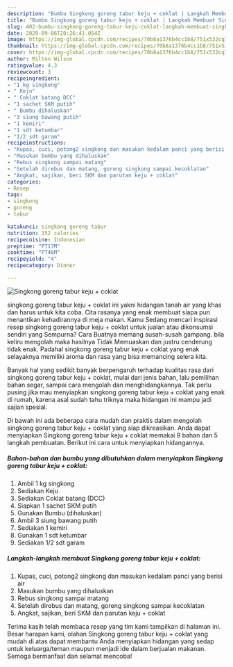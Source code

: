 ```yaml
---
description: "Bumbu Singkong goreng tabur keju + coklat | Langkah Membuat Singkong goreng tabur keju + coklat Yang Sedap"
title: "Bumbu Singkong goreng tabur keju + coklat | Langkah Membuat Singkong goreng tabur keju + coklat Yang Sedap"
slug: 402-bumbu-singkong-goreng-tabur-keju-coklat-langkah-membuat-singkong-goreng-tabur-keju-coklat-yang-sedap
date: 2020-09-06T20:26:41.054Z
image: https://img-global.cpcdn.com/recipes/70b8a1376b4cc1b8/751x532cq70/singkong-goreng-tabur-keju-coklat-foto-resep-utama.jpg
thumbnail: https://img-global.cpcdn.com/recipes/70b8a1376b4cc1b8/751x532cq70/singkong-goreng-tabur-keju-coklat-foto-resep-utama.jpg
cover: https://img-global.cpcdn.com/recipes/70b8a1376b4cc1b8/751x532cq70/singkong-goreng-tabur-keju-coklat-foto-resep-utama.jpg
author: Milton Wilson
ratingvalue: 4.3
reviewcount: 3
recipeingredient:
- "1 kg singkong"
- " Keju"
- " Coklat batang DCC"
- "1 sachet SKM putih"
- " Bumbu dihaluskan"
- "3 siung bawang putih"
- "1 kemiri"
- "1 sdt ketumbar"
- "1/2 sdt garam"
recipeinstructions:
- "Kupas, cuci, potong2 singkong dan masukan kedalam panci yang berisi air"
- "Masukan bumbu yang dihaluskan"
- "Rebus singkong sampai matang"
- "Setelah direbus dan matang, goreng singkong sampai kecoklatan"
- "Angkat, sajikan, beri SKM dan parutan keju + coklat"
categories:
- Resep
tags:
- singkong
- goreng
- tabur

katakunci: singkong goreng tabur 
nutrition: 152 calories
recipecuisine: Indonesian
preptime: "PT17M"
cooktime: "PT46M"
recipeyield: "4"
recipecategory: Dinner

---
```



![Singkong goreng tabur keju + coklat](https://img-global.cpcdn.com/recipes/70b8a1376b4cc1b8/751x532cq70/singkong-goreng-tabur-keju-coklat-foto-resep-utama.jpg)


singkong goreng tabur keju + coklat ini yakni hidangan tanah air yang khas dan harus untuk kita coba. Cita rasanya yang enak membuat siapa pun menantikan kehadirannya di meja makan.
Kamu Sedang mencari inspirasi resep singkong goreng tabur keju + coklat untuk jualan atau dikonsumsi sendiri yang Sempurna? Cara Buatnya memang susah-susah gampang. bila keliru mengolah maka hasilnya Tidak Memuaskan dan justru cenderung tidak enak. Padahal singkong goreng tabur keju + coklat yang enak selayaknya memiliki aroma dan rasa yang bisa memancing selera kita.

Banyak hal yang sedikit banyak berpengaruh terhadap kualitas rasa dari singkong goreng tabur keju + coklat, mulai dari jenis bahan, lalu pemilihan bahan segar, sampai cara mengolah dan menghidangkannya. Tak perlu pusing jika mau menyiapkan singkong goreng tabur keju + coklat yang enak di rumah, karena asal sudah tahu triknya maka hidangan ini mampu jadi sajian spesial.




Di bawah ini ada beberapa cara mudah dan praktis dalam mengolah singkong goreng tabur keju + coklat yang siap dikreasikan. Anda dapat menyiapkan Singkong goreng tabur keju + coklat memakai 9 bahan dan 5 langkah pembuatan. Berikut ini cara untuk menyiapkan hidangannya.

<!--inarticleads1-->

##### Bahan-bahan dan bumbu yang dibutuhkan dalam menyiapkan Singkong goreng tabur keju + coklat:

1. Ambil 1 kg singkong
1. Sediakan  Keju
1. Sediakan  Coklat batang (DCC)
1. Siapkan 1 sachet SKM putih
1. Gunakan  Bumbu (dihaluskan)
1. Ambil 3 siung bawang putih
1. Sediakan 1 kemiri
1. Gunakan 1 sdt ketumbar
1. Sediakan 1/2 sdt garam




<!--inarticleads2-->

##### Langkah-langkah membuat Singkong goreng tabur keju + coklat:

1. Kupas, cuci, potong2 singkong dan masukan kedalam panci yang berisi air
1. Masukan bumbu yang dihaluskan
1. Rebus singkong sampai matang
1. Setelah direbus dan matang, goreng singkong sampai kecoklatan
1. Angkat, sajikan, beri SKM dan parutan keju + coklat




Terima kasih telah membaca resep yang tim kami tampilkan di halaman ini. Besar harapan kami, olahan Singkong goreng tabur keju + coklat yang mudah di atas dapat membantu Anda menyiapkan hidangan yang sedap untuk keluarga/teman maupun menjadi ide dalam berjualan makanan. Semoga bermanfaat dan selamat mencoba!
